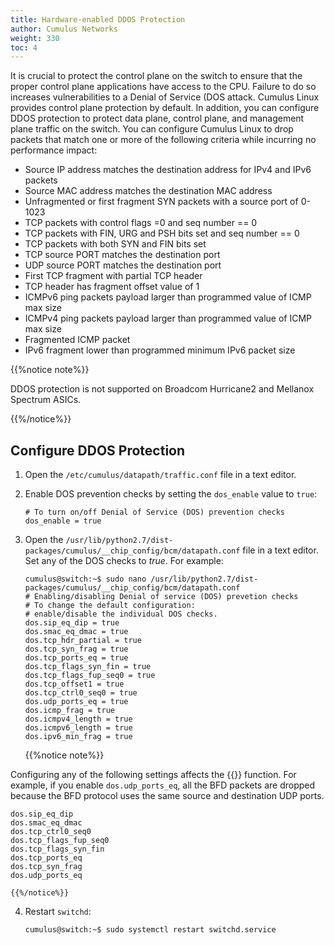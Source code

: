 ```yaml
---
title: Hardware-enabled DDOS Protection
author: Cumulus Networks
weight: 330
toc: 4
---
```

It is crucial to protect the control plane on the switch to ensure that the proper control plane applications have access to the CPU. Failure to do so increases vulnerabilities to a Denial of Service (DOS attack. Cumulus Linux provides control plane protection by default. In addition, you can configure DDOS protection to protect data plane, control plane, and management plane traffic on the switch. You can  configure Cumulus Linux to drop packets that match one or more of the following criteria while incurring no performance impact:

- Source IP address matches the destination address for IPv4 and IPv6 packets
- Source MAC address matches the destination MAC address
- Unfragmented or first fragment SYN packets with a source port of 0-1023
- TCP packets with control flags =0 and seq number == 0
- TCP packets with FIN, URG and PSH bits set and seq number == 0
- TCP packets with both SYN and FIN bits set
- TCP source PORT matches the destination port
- UDP source PORT matches the destination port
- First TCP fragment with partial TCP header
- TCP header has fragment offset value of 1
- ICMPv6 ping packets payload larger than programmed value of ICMP max size
- ICMPv4 ping packets payload larger than programmed value of ICMP max size
- Fragmented ICMP packet
- IPv6 fragment lower than programmed minimum IPv6 packet size

{{%notice note%}}

DDOS protection is not supported on Broadcom Hurricane2 and Mellanox Spectrum ASICs.

{{%/notice%}}

## Configure DDOS Protection

1. Open the `/etc/cumulus/datapath/traffic.conf` file in a text editor.

2. Enable DOS prevention checks by setting the `dos_enable` value to `true`:

    ```
    # To turn on/off Denial of Service (DOS) prevention checks
    dos_enable = true
    ```

3. Open the `/usr/lib/python2.7/dist-packages/cumulus/__chip_config/bcm/datapath.conf` file in a text editor. Set any of the DOS checks to *true*. For example:

    ```
    cumulus@switch:~$ sudo nano /usr/lib/python2.7/dist-packages/cumulus/__chip_config/bcm/datapath.conf
    # Enabling/disabling Denial of service (DOS) prevetion checks
    # To change the default configuration:
    # enable/disable the individual DOS checks.
    dos.sip_eq_dip = true
    dos.smac_eq_dmac = true
    dos.tcp_hdr_partial = true
    dos.tcp_syn_frag = true
    dos.tcp_ports_eq = true
    dos.tcp_flags_syn_fin = true
    dos.tcp_flags_fup_seq0 = true
    dos.tcp_offset1 = true
    dos.tcp_ctrl0_seq0 = true
    dos.udp_ports_eq = true
    dos.icmp_frag = true
    dos.icmpv4_length = true
    dos.icmpv6_length = true
    dos.ipv6_min_frag = true
    ```

    {{%notice note%}}

Configuring any of the following settings affects the {{<link url="Bidirectional-Forwarding-Detection-BFD/#echo-function" text="BFD echo">}} function. For example, if you enable `dos.udp_ports_eq`, all the BFD packets are dropped because the BFD protocol uses the same source and destination UDP ports.

```  
dos.sip_eq_dip
dos.smac_eq_dmac
dos.tcp_ctrl0_seq0
dos.tcp_flags_fup_seq0
dos.tcp_flags_syn_fin
dos.tcp_ports_eq
dos.tcp_syn_frag
dos.udp_ports_eq
```

    {{%/notice%}}

4. Restart `switchd`:

    ```
    cumulus@switch:~$ sudo systemctl restart switchd.service
    ```

